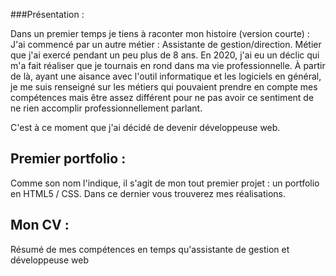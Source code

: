 ###Présentation :

Dans un premier temps je tiens à raconter mon histoire (version courte) :
J'ai commencé par un autre métier : Assistante de gestion/direction. Métier que j'ai exercé pendant un peu plus de 8 ans. 
En 2020, j'ai eu un déclic qui m'a fait réaliser que je tournais en rond dans ma vie professionnelle. 
À partir de là, ayant une aisance avec l'outil informatique et les logiciels en général, je me suis renseigné sur les métiers qui pouvaient prendre en compte mes compétences mais être assez différent pour ne pas avoir ce sentiment de ne rien accomplir professionnellement parlant.

C'est à ce moment que j'ai décidé de devenir développeuse web.

## Premier portfolio :

Comme son nom l'indique, il s'agit de mon tout premier projet : un portfolio en  HTML5 / CSS. 
Dans ce dernier vous trouverez mes réalisations.

## Mon CV :

Résumé de mes compétences en temps qu'assistante de gestion et développeuse web

